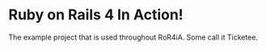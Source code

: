 Ruby on Rails 4 In Action! 
================================

The example project that is used throughout RoR4iA. Some call it Ticketee.